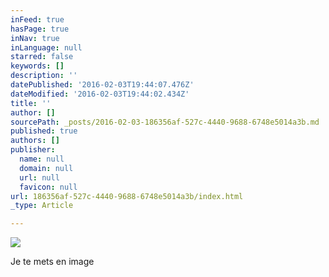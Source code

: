 ```yaml
---
inFeed: true
hasPage: true
inNav: true
inLanguage: null
starred: false
keywords: []
description: ''
datePublished: '2016-02-03T19:44:07.476Z'
dateModified: '2016-02-03T19:44:02.434Z'
title: ''
author: []
sourcePath: _posts/2016-02-03-186356af-527c-4440-9688-6748e5014a3b.md
published: true
authors: []
publisher:
  name: null
  domain: null
  url: null
  favicon: null
url: 186356af-527c-4440-9688-6748e5014a3b/index.html
_type: Article

---
```

![](https://the-grid-user-content.s3-us-west-2.amazonaws.com/d2fccc4e-b849-420c-b706-c8c49e3392f6.jpg)

Je te mets en image